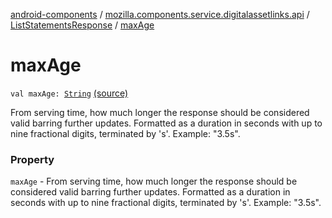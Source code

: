 [android-components](../../index.md) / [mozilla.components.service.digitalassetlinks.api](../index.md) / [ListStatementsResponse](index.md) / [maxAge](./max-age.md)

# maxAge

`val maxAge: `[`String`](https://kotlinlang.org/api/latest/jvm/stdlib/kotlin/-string/index.html) [(source)](https://github.com/mozilla-mobile/android-components/blob/master/components/service/digitalassetlinks/src/main/java/mozilla/components/service/digitalassetlinks/api/ListStatementsResponse.kt#L21)

From serving time, how much longer the response should be considered valid barring further updates.
Formatted as a duration in seconds with up to nine fractional digits, terminated by 's'. Example: "3.5s".

### Property

`maxAge` - From serving time, how much longer the response should be considered valid barring further updates.
Formatted as a duration in seconds with up to nine fractional digits, terminated by 's'. Example: "3.5s".